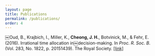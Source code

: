 ```yaml
---
layout: page
title: Publications
permalink: /publications/
order: 4
---
```


￼Oud, B., Krajbich, I., Miller, K., **Cheong, J. H.**, Botvinick, M., & Fehr, E. (2016). Irrational time allocation in￼decision-making. In *Proc. R. Soc. B*. (Vol. 283, No. 1822, p. 20151439). The Royal Society. [[link]](http://rspb.royalsocietypublishing.org/content/283/1822/20151439)




